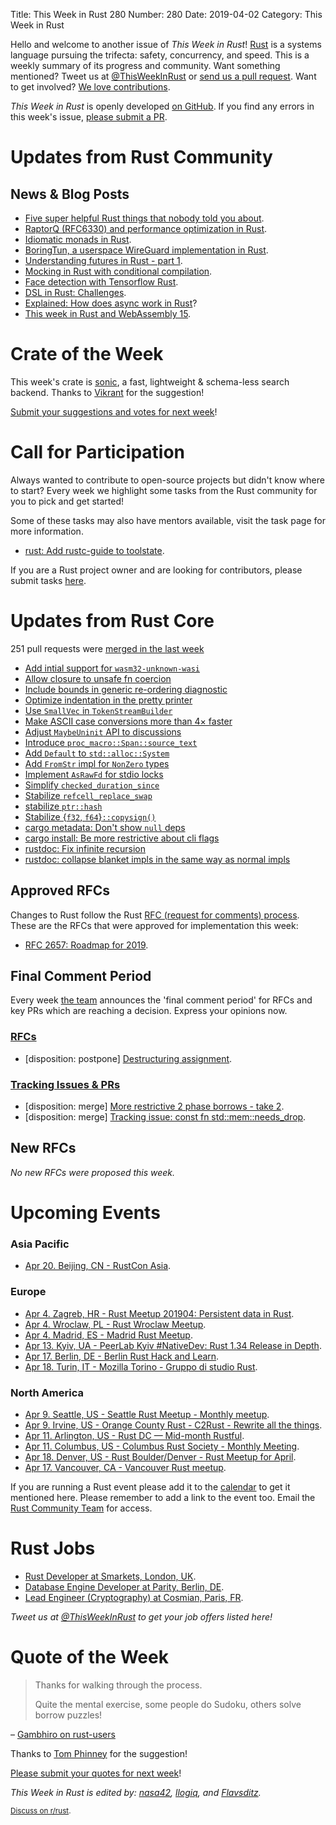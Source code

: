Title: This Week in Rust 280
Number: 280
Date: 2019-04-02
Category: This Week in Rust

Hello and welcome to another issue of *This Week in Rust*!
[Rust](http://rust-lang.org) is a systems language pursuing the trifecta: safety, concurrency, and speed.
This is a weekly summary of its progress and community.
Want something mentioned? Tweet us at [@ThisWeekInRust](https://twitter.com/ThisWeekInRust) or [send us a pull request](https://github.com/cmr/this-week-in-rust).
Want to get involved? [We love contributions](https://github.com/rust-lang/rust/blob/master/CONTRIBUTING.md).

*This Week in Rust* is openly developed [on GitHub](https://github.com/cmr/this-week-in-rust).
If you find any errors in this week's issue, [please submit a PR](https://github.com/cmr/this-week-in-rust/pulls).

# Updates from Rust Community

## News & Blog Posts

* [Five super helpful Rust things that nobody told you about](https://saghm.github.io/five-rust-things/).
* [RaptorQ (RFC6330) and performance optimization in Rust](https://www.cberner.com/2019/03/30/raptorq-rfc6330-rust-optimization/).
* [Idiomatic monads in Rust](https://varkor.github.io/blog/2019/03/28/idiomatic-monads-in-rust.html).
* [BoringTun, a userspace WireGuard implementation in Rust](https://blog.cloudflare.com/boringtun-userspace-wireguard-rust/).
* [Understanding futures in Rust - part 1](https://www.viget.com/articles/understanding-futures-in-rust-part-1/).
* [Mocking in Rust with conditional compilation](https://klausi.github.io/rustnish/2019/03/31/mocking-in-rust-with-conditional-compilation.html).
* [Face detection with Tensorflow Rust](https://cetra3.github.io/blog/face-detection-with-tensorflow-rust/).
* [DSL in Rust: Challenges](https://blog.yoshuawuyts.com/2019-03-03-dsls-2/).
* [Explained: How does async work in Rust](https://dev.to/gruberb/explained-how-does-async-work-in-rust-46f8)?
* [This week in Rust and WebAssembly 15](https://rustwasm.github.io/2019/03/28/this-week-in-rust-and-wasm-015.html).

# Crate of the Week

This week's crate is [sonic](https://github.com/valeriansaliou/sonic), a fast, lightweight & schema-less search backend. Thanks to [Vikrant](https://users.rust-lang.org/t/crate-of-the-week/2704/509) for the suggestion!

[Submit your suggestions and votes for next week][submit_crate]!

[submit_crate]: https://users.rust-lang.org/t/crate-of-the-week/2704

# Call for Participation

Always wanted to contribute to open-source projects but didn't know where to start?
Every week we highlight some tasks from the Rust community for you to pick and get started!

Some of these tasks may also have mentors available, visit the task page for more information.

* [rust: Add rustc-guide to toolstate](https://github.com/rust-lang/rust/issues/59597).

If you are a Rust project owner and are looking for contributors, please submit tasks [here][guidelines].

[guidelines]: https://users.rust-lang.org/t/twir-call-for-participation/4821

# Updates from Rust Core

251 pull requests were [merged in the last week][merged]

[merged]: https://github.com/search?q=is%3Apr+org%3Arust-lang+is%3Amerged+merged%3A2019-03-25..2019-04-01

* [Add intial support for `wasm32-unknown-wasi`](https://github.com/rust-lang/libc/pull/1307)
* [Allow closure to unsafe fn coercion](https://github.com/rust-lang/rust/pull/59580)
* [Include bounds in generic re-ordering diagnostic](https://github.com/rust-lang/rust/pull/59572)
* [Optimize indentation in the pretty printer](https://github.com/rust-lang/rust/pull/59507)
* [Use `SmallVec` in `TokenStreamBuilder`](https://github.com/rust-lang/rust/pull/59476)
* [Make ASCII case conversions more than 4× faster](https://github.com/rust-lang/rust/pull/59283)
* [Adjust `MaybeUninit` API to discussions](https://github.com/rust-lang/rust/pull/59284)
* [Introduce `proc_macro::Span::source_text`](https://github.com/rust-lang/rust/pull/55780)
* [Add `Default` to `std::alloc::System`](https://github.com/rust-lang/rust/pull/59451)
* [Add `FromStr` impl for `NonZero` types](https://github.com/rust-lang/rust/pull/58717)
* [Implement `AsRawFd` for stdio locks](https://github.com/rust-lang/rust/pull/59512)
* [Simplify `checked_duration_since`](https://github.com/rust-lang/rust/pull/59374)
* [Stabilize `refcell_replace_swap`](https://github.com/rust-lang/rust/pull/59581)
* [stabilize `ptr::hash`](https://github.com/rust-lang/rust/pull/59603)
* [Stabilize {`f32`, `f64`}`::copysign()`](https://github.com/rust-lang/rust/pull/59503)
* [cargo metadata: Don't show `null` deps](https://github.com/rust-lang/cargo/pull/6534)
* [cargo install: Be more restrictive about cli flags](https://github.com/rust-lang/cargo/pull/6801)
* [rustdoc: Fix infinite recursion](https://github.com/rust-lang/rust/pull/59539)
* [rustdoc: collapse blanket impls in the same way as normal impls](https://github.com/rust-lang/rust/pull/59534)

## Approved RFCs

Changes to Rust follow the Rust [RFC (request for comments)
process](https://github.com/rust-lang/rfcs#rust-rfcs). These
are the RFCs that were approved for implementation this week:

* [RFC 2657: Roadmap for 2019](https://github.com/rust-lang/rfcs/pull/2657).

## Final Comment Period

Every week [the team](https://www.rust-lang.org/team.html) announces the
'final comment period' for RFCs and key PRs which are reaching a
decision. Express your opinions now.

### [RFCs](https://github.com/rust-lang/rfcs/labels/final-comment-period)

* [disposition: postpone] [Destructuring assignment](https://github.com/rust-lang/rfcs/pull/2649).

### [Tracking Issues & PRs](https://github.com/rust-lang/rust/labels/final-comment-period)

* [disposition: merge] [More restrictive 2 phase borrows - take 2](https://github.com/rust-lang/rust/pull/58739).
* [disposition: merge] [Tracking issue: const fn std::mem::needs_drop](https://github.com/rust-lang/rust/issues/51929).

## New RFCs

*No new RFCs were proposed this week.*

# Upcoming Events

### Asia Pacific

* [Apr 20. Beijing, CN - RustCon Asia](https://rustcon.asia/).

### Europe

* [Apr  4. Zagreb, HR - Rust Meetup 201904: Persistent data in Rust](https://www.meetup.com/Zagreb-Rust-Meetup/events/259597646/).
* [Apr  4. Wroclaw, PL - Rust Wroclaw Meetup](https://www.meetup.com/Rust-Wroclaw/events/259511136/).
* [Apr  4. Madrid, ES - Madrid Rust Meetup](https://www.meetup.com/MadRust/events/259988070/).
* [Apr 13. Kyiv, UA - PeerLab Kyiv #NativeDev: Rust 1.34 Release in Depth](https://www.meetup.com/PeerLab-Native-Developers/events/260050471/).
* [Apr 17. Berlin, DE - Berlin Rust Hack and Learn](https://www.meetup.com/opentechschool-berlin/events/gkkttqyzgbwb/).
* [Apr 18. Turin, IT - Mozilla Torino - Gruppo di studio Rust](https://www.meetup.com/Mozilla-Torino/events/ktqcpqyzgbhc/).

### North America

* [Apr  9. Seattle, US - Seattle Rust Meetup - Monthly meetup](https://www.meetup.com/Seattle-Rust-Meetup/events/nzfspqyzgbmb/).
* [Apr  9. Irvine, US - Orange County Rust - C2Rust - Rewrite all the things](https://www.meetup.com/oc-rust/events/260233390/).
* [Apr 11. Arlington, US - Rust DC — Mid-month Rustful](https://www.meetup.com/RustDC/events/259782531).
* [Apr 11. Columbus, US - Columbus Rust Society - Monthly Meeting](https://www.meetup.com/columbus-rs/events/dbcfrpyzgbpb/).
* [Apr 18. Denver, US - Rust Boulder/Denver - Rust Meetup for April](https://www.meetup.com/Rust-Boulder-Denver/events/259124388/).
* [Apr 17. Vancouver, CA - Vancouver Rust meetup](https://www.meetup.com/Vancouver-Rust/events/gqbksqyzgbwb/).

If you are running a Rust event please add it to the [calendar] to get
it mentioned here. Please remember to add a link to the event too.
Email the [Rust Community Team][community] for access.

[calendar]: https://www.google.com/calendar/embed?src=apd9vmbc22egenmtu5l6c5jbfc%40group.calendar.google.com
[community]: mailto:community-team@rust-lang.org

# Rust Jobs

* [Rust Developer at Smarkets, London, UK](https://smarkets.com/job/1617761/).
* [Database Engine Developer at Parity, Berlin, DE](https://www.parity.io/jobs/#berlin-database-engine-developer).
* [Lead Engineer (Cryptography) at Cosmian, Paris, FR](https://cosmian.com/wp-content/uploads/2019/03/Rust-CPP-lead-engineer.pdf).

*Tweet us at [@ThisWeekInRust](https://twitter.com/ThisWeekInRust) to get your job offers listed here!*

# Quote of the Week

> Thanks for walking through the process.
>
> Quite the mental exercise, some people do Sudoku, others solve borrow puzzles!

– [Gambhiro on rust-users](https://users.rust-lang.org/t/solved-channel-in-a-loop-in-a-thread-borrowed-value-does-not-live-long-enough/26733/9)

Thanks to [Tom Phinney](https://users.rust-lang.org/t/twir-quote-of-the-week/328/633) for the suggestion!

[Please submit your quotes for next week](http://users.rust-lang.org/t/twir-quote-of-the-week/328)!

*This Week in Rust is edited by: [nasa42](https://github.com/nasa42), [llogiq](https://github.com/llogiq), and [Flavsditz](https://github.com/Flavsditz).*

<small>[Discuss on r/rust]().</small>
